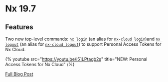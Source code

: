 # Nx 19.7

## Features

Two new top-level commands: [`nx login`](/nx-api/nx/documents/login) (an alias for [`nx-cloud login`](/ci/reference/nx-cloud-cli#npx-nxcloud-login))and [`nx logout`](/nx-api/nx/documents/login) (an alias for [`nx-cloud logout`](/ci/reference/nx-cloud-cli#npx-nxcloud-logout)) to support Personal Access Tokens for Nx Cloud.

{% youtube
src="https://youtu.be/i51LPtagb2s"
title="NEW: Personal Access Tokens for Nx Cloud"
/%}

[Full Blog Post](/blog/personal-access-tokens)
